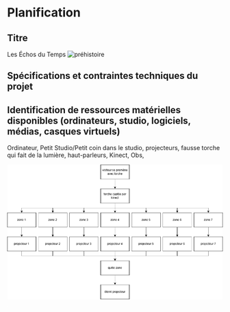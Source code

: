 # Planification
## Titre
Les Échos du Temps
![préhistoire](img/prehistoire.png)

## Spécifications et contraintes techniques du projet


## Identification de ressources matérielles disponibles (ordinateurs, studio, logiciels, médias, casques virtuels)
Ordinateur, Petit Studio/Petit coin dans le studio, projecteurs, fausse torche qui fait de la lumière, haut-parleurs, Kinect, Obs, 

![synoptique](img/synoptique.drawio.png)
![plan](img/plan.drawio.png)
